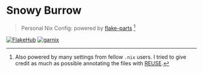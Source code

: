 # Snowy Burrow

> Personal Nix Config: powered by [flake-parts][flake-parts] [^1]

[![FlakeHub][FlakeHub badge]][FlakeHub link]
[![garnix][garnix badge]][garnix link]

[flake-parts]: https://flake.parts
[REUSE]: https://reuse.software
[FlakeHub badge]: https://img.shields.io/endpoint?url=https://flakehub.com/f/UnidealisticRaccoon/SnowyBurrow/badge
[FlakeHub link]: https://flakehub.com/flake/UnidealisticRaccoon/SnowyBurrow
[garnix badge]: https://img.shields.io/endpoint.svg?url=https%3A%2F%2Fgarnix.io%2Fapi%2Fbadges%2FUnidealisticRaccoon%2FSnowyBurrow%3Fbranch%3Dmain
[garnix link]: https://garnix.io

[^1]: Also powered by many settings from fellow `.nix` users. I tried to give credit as much as possible annotating the files with [REUSE][REUSE].
